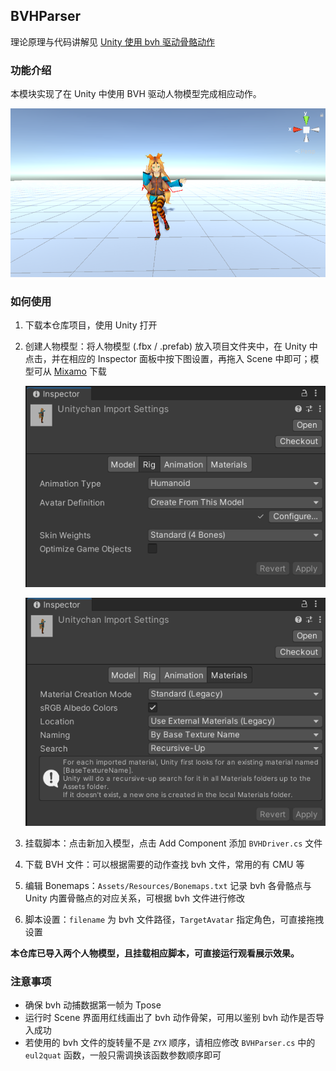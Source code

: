 ## BVHParser

理论原理与代码讲解见 [Unity 使用 bvh 驱动骨骼动作](https://blog.zewan.cc/2021/07/15/unity/unity-bvh/)

### 功能介绍

本模块实现了在 Unity 中使用 BVH 驱动人物模型完成相应动作。

![image-20210715151626756](../Imgs/image-20210715151626756.png)

### 如何使用

1. 下载本仓库项目，使用 Unity 打开

2. 创建人物模型：将人物模型 (.fbx / .prefab) 放入项目文件夹中，在 Unity 中点击，并在相应的 Inspector 面板中按下图设置，再拖入 Scene 中即可；模型可从 [Mixamo](https://www.mixamo.com/) 下载

   ![image-20210715152204585](../Imgs/image-20210715152204585.png)

   ![image-20210715152221920](../Imgs/image-20210715152221920.png)

3. 挂载脚本：点击新加入模型，点击 Add Component 添加 `BVHDriver.cs` 文件

4. 下载 BVH 文件：可以根据需要的动作查找 bvh 文件，常用的有 CMU 等

5. 编辑 Bonemaps：`Assets/Resources/Bonemaps.txt` 记录 bvh 各骨骼点与 Unity 内置骨骼点的对应关系，可根据 bvh 文件进行修改

6. 脚本设置：`filename` 为 bvh 文件路径，`TargetAvatar` 指定角色，可直接拖拽设置

**本仓库已导入两个人物模型，且挂载相应脚本，可直接运行观看展示效果。**

### 注意事项

- 确保 bvh 动捕数据第一帧为 Tpose
- 运行时 Scene 界面用红线画出了 bvh 动作骨架，可用以鉴别 bvh 动作是否导入成功
- 若使用的 bvh 文件的旋转量不是 `ZYX` 顺序，请相应修改 `BVHParser.cs` 中的 `eul2quat` 函数，一般只需调换该函数参数顺序即可